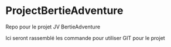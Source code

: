 # ProjectBertieAdventure
Repo pour le projet JV BertieAdventure

Ici seront rassemblé les commande pour utiliser GIT pour le projet
